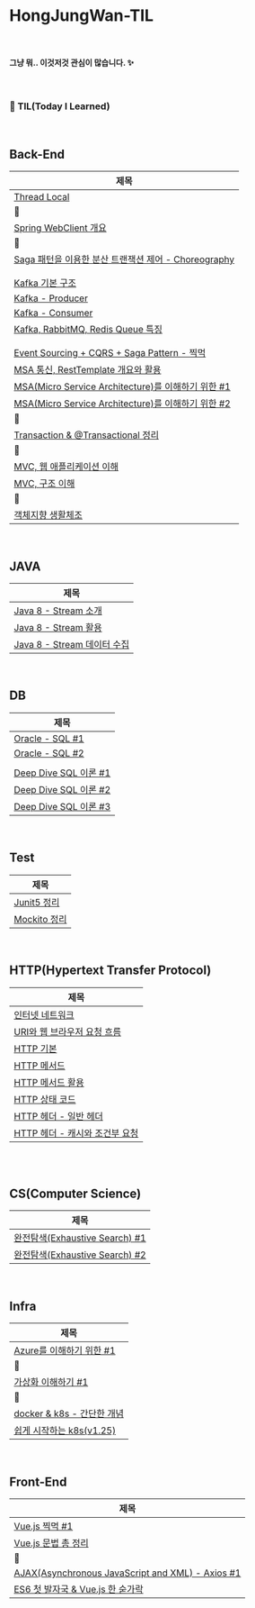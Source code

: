 # HongJungWan-TIL

<br>

#### 그냥 뭐.. 이것저것 관심이 많습니다. ✨

<br>

### 🌱 TIL(Today I Learned)

<br>

## Back-End

| 제목                                                                                                                                                                                                                                                              |
|-----------------------------------------------------------------------------------------------------------------------------------------------------------------------------------------------------------------------------------------------------------------|
| [Thread Local](https://github.com/HongJungWan/HongJungWan-TIL/blob/main/back/Thread_Local.md)                                                                                                                                                                   |
| 🌱                                                                                                                                                                                                                                                              |
| [Spring WebClient 개요](https://github.com/HongJungWan/HongJungWan-TIL/blob/main/back/Spring_WebClient.md)                                                                                                                                                        |                                                                                                                                                                                      
| 🌱                                                                                                                                                                                                                                                              |
| [Saga 패턴을 이용한 분산 트랜잭션 제어 - Choreography](https://github.com/HongJungWan/HongJungWan-TIL/blob/main/back/Saga_%ED%8C%A8%ED%84%B4%EC%9D%84_%EC%9D%B4%EC%9A%A9%ED%95%9C_%EB%B6%84%EC%82%B0_%ED%8A%B8%EB%9E%9C%EC%9E%AD%EC%85%98_%EC%A0%9C%EC%96%B4_Choreography.md) |
||
||
| [Kafka 기본 구조]()                                                                                                                                                                                                                                                 |
| [Kafka - Producer]()                                                                                                                                                                                                                                            |
| [Kafka - Consumer]()                                                                                                                                                                                                                                            |
| [Kafka, RabbitMQ, Redis Queue 특징]()                                                                                                                                                                                                                             |
||
|                                                                                                                                                                                                                                                                 |
| [Event Sourcing + CQRS + Saga Pattern - 찍먹](https://github.com/HongJungWan/HongJungWan-TIL/blob/main/back/Event_Sourcing_CQRS_Saga_Pattern.md)                                                                                                                  |
| [MSA 통신, RestTemplate 개요와 활용](https://github.com/HongJungWan/HongJungWan-TIL/blob/main/back/MSA_%ED%86%B5%EC%8B%A0_RestTemplate_%EA%B0%9C%EC%9A%94%EC%99%80_%ED%99%9C%EC%9A%A9.md)                                                                              |
| [MSA(Micro Service Architecture)를 이해하기 위한 #1](https://github.com/HongJungWan/HongJungWan-TIL/blob/main/back/MSA%EB%A5%BC_%EC%9D%B4%ED%95%B4%ED%95%98%EA%B8%B0_%EC%9C%84%ED%95%9C_%231.md)                                                                       |
| [MSA(Micro Service Architecture)를 이해하기 위한 #2](https://github.com/HongJungWan/HongJungWan-TIL/blob/main/back/MSA%EB%A5%BC_%EC%9D%B4%ED%95%B4%ED%95%98%EA%B8%B0_%EC%9C%84%ED%95%9C_%232.md)                                                                       |
| 🌱                                                                                                                                                                                                                                                              |
| [Transaction & @Transactional 정리](https://github.com/HongJungWan/HongJungWan-TIL/blob/main/back/Transaction_%40Transactional_%EC%B4%9D%EC%A0%95%EB%A6%AC.md)                                                                                                    |
| 🌱                                                                                                                                                                                                                                                              |
| [MVC, 웹 애플리케이션 이해](https://github.com/HongJungWan/HongJungWan-TIL/blob/main/back/MVC_%EC%9B%B9_%EC%95%A0%ED%94%8C%EB%A6%AC%EC%BC%80%EC%9D%B4%EC%85%98_%EC%9D%B4%ED%95%B4.md)                                                                                    |
| [MVC, 구조 이해](https://github.com/HongJungWan/HongJungWan-TIL/blob/main/back/MVC_%EA%B5%AC%EC%A1%B0_%EC%9D%B4%ED%95%B4.md)                                                                                                                                        |
| 🌱                                                                                                                                                                                                                                                              |
| [객체지향 생활체조](https://github.com/HongJungWan/HongJungWan-TIL/blob/main/back/%EA%B0%9D%EC%B2%B4%EC%A7%80%ED%96%A5_%EC%83%9D%ED%99%9C%EC%B2%B4%EC%A1%B0.md)                                                                                                         |

<br>

## JAVA

| 제목                                                                                                                                                                     |
|------------------------------------------------------------------------------------------------------------------------------------------------------------------------|
| [Java 8 - Stream 소개](https://github.com/HongJungWan/HongJungWan-TIL/blob/main/language/Stream_%EC%86%8C%EA%B0%9C.md)                                                   |
| [Java 8 - Stream 활용](https://github.com/HongJungWan/HongJungWan-TIL/blob/main/language/Stream_%ED%99%9C%EC%9A%A9.md)                                                   |
| [Java 8 - Stream 데이터 수집](https://github.com/HongJungWan/HongJungWan-TIL/blob/main/language/Stream%EC%9C%BC%EB%A1%9C_%EB%8D%B0%EC%9D%B4%ED%84%B0_%EC%88%98%EC%A7%91.md) |

<br>

## DB

| 제목                                                                                                                          |
|-----------------------------------------------------------------------------------------------------------------------------|
| [Oracle - SQL #1](https://github.com/HongJungWan/HongJungWan-TIL/blob/main/db/Oracle_SQL_%231.md)                                                                                                         |
| [Oracle - SQL #2]()                                                                                                         |
||
| [Deep Dive SQL 이론 #1](https://github.com/HongJungWan/HongJungWan-TIL/blob/main/db/Deep_Dive_SQL_%EC%9D%B4%EB%A1%A0_%231.md) |
| [Deep Dive SQL 이론 #2](https://github.com/HongJungWan/HongJungWan-TIL/blob/main/db/Deep_Dive_SQL_%EC%9D%B4%EB%A1%A0_%232.md) |
| [Deep Dive SQL 이론 #3](https://github.com/HongJungWan/HongJungWan-TIL/blob/main/db/Deep_Dive_SQL_%EC%9D%B4%EB%A1%A0_%233.md) |

<br>

## Test

| 제목                                                                                     |
|----------------------------------------------------------------------------------------|
| [Junit5 정리](https://github.com/HongJungWan/HongJungWan-TIL/blob/main/test/Junit5.md)   |
| [Mockito 정리](https://github.com/HongJungWan/HongJungWan-TIL/blob/main/test/Mockito.md) |

<br>

## HTTP(Hypertext Transfer Protocol)

| 제목                                                                                                                                                                                      |
|-----------------------------------------------------------------------------------------------------------------------------------------------------------------------------------------|
| [인터넷 네트워크](https://github.com/HongJungWan/HongJungWan-TIL/blob/main/http/%EC%9D%B8%ED%84%B0%EB%84%B7_%EB%84%A4%ED%8A%B8%EC%9B%8C%ED%81%AC.md)                                           |
| [URI와 웹 브라우저 요청 흐름](https://github.com/HongJungWan/HongJungWan-TIL/blob/main/http/URI%EC%99%80_%EC%9B%B9_%EB%B8%8C%EB%9D%BC%EC%9A%B0%EC%A0%80_%EC%9A%94%EC%B2%AD_%ED%9D%90%EB%A6%84.md) |
| [HTTP 기본](https://github.com/HongJungWan/HongJungWan-TIL/blob/main/http/HTTP_%EA%B8%B0%EB%B3%B8.md)                                                                                     |
| [HTTP 메서드](https://github.com/HongJungWan/HongJungWan-TIL/blob/main/http/HTTP_%EB%A9%94%EC%84%9C%EB%93%9C.md)                                                                           |
| [HTTP 메서드 활용](https://github.com/HongJungWan/HongJungWan-TIL/blob/main/http/HTTP_%EB%A9%94%EC%84%9C%EB%93%9C_%ED%99%9C%EC%9A%A9.md)                                                     |
| [HTTP 상태 코드](https://github.com/HongJungWan/HongJungWan-TIL/blob/main/http/HTTP_%EC%83%81%ED%83%9C_%EC%BD%94%EB%93%9C.md)                                                               |
| [HTTP 헤더 - 일반 헤더](https://github.com/HongJungWan/HongJungWan-TIL/blob/main/http/HTTP%20%ED%97%A4%EB%8D%94%20-%20%EC%9D%BC%EB%B0%98%20%ED%97%A4%EB%8D%94.md)                             |
| [HTTP 헤더 - 캐시와 조건부 요청](https://github.com/HongJungWan/HongJungWan-TIL/blob/main/http/HTTP_%ED%97%A4%EB%8D%94_%EC%BA%90%EC%8B%9C%EC%99%80_%EC%A1%B0%EA%B1%B4%EB%B6%80_%EC%9A%94%EC%B2%AD.md)                                                                                                                                                                |

<br>


<br>

## CS(Computer Science)

| 제목                                                                                                                                  |
|-------------------------------------------------------------------------------------------------------------------------------------|
| [완전탐색(Exhaustive Search) #1](https://github.com/HongJungWan/HongJungWan-TIL/blob/main/cs/%EC%99%84%EC%A0%84%ED%83%90%EC%83%89_1.md) |
| [완전탐색(Exhaustive Search) #2](https://github.com/HongJungWan/HongJungWan-TIL/blob/main/cs/%EC%99%84%EC%A0%84%ED%83%90%EC%83%89_2.md) |

<br>

## Infra

| 제목                                                                                                                                                                                         |
|--------------------------------------------------------------------------------------------------------------------------------------------------------------------------------------------|
| [Azure를 이해하기 위한 #1](https://github.com/HongJungWan/HongJungWan-TIL/blob/main/infra/Azure%EB%A5%BC_%EC%9D%B4%ED%95%B4%ED%95%98%EA%B8%B0_%EC%9C%84%ED%95%9C_%231.md)                               |
| 🌱                                                                                                                                                                                      |
| [가상화 이해하기 #1](https://github.com/HongJungWan/HongJungWan-TIL/blob/main/infra/%EA%B0%80%EC%83%81%ED%99%94_%EC%9D%B4%ED%95%B4%ED%95%98%EA%B8%B0_%231.md)                                           |
| 🌱                                                                                                                                                                                      |
| [docker & k8s - 간단한 개념](https://github.com/HongJungWan/HongJungWan-TIL/blob/main/infra/Docker%EC%99%80_K8s%EC%9D%98_%EC%B0%A8%EC%9D%B4%EC%A0%90.md)                                              |
| [쉽게 시작하는 k8s(v1.25)](https://github.com/HongJungWan/HongJungWan-TIL/blob/main/infra/%EC%89%BD%EA%B2%8C_%EC%8B%9C%EC%9E%91%ED%95%98%EB%8A%94_k8s(v1.25).md)                                       |

<br>

## Front-End

| 제목                                                                                                                                                                             |
|--------------------------------------------------------------------------------------------------------------------------------------------------------------------------------|
| [Vue.js 찍먹 #1](https://github.com/HongJungWan/HongJungWan-TIL/blob/main/front/Vue.js_%EC%B0%8D%EB%A8%B9_%231.md)                                                               |
| [Vue.js 문법 총 정리](https://github.com/HongJungWan/HongJungWan-TIL/blob/main/front/Vue.js_%EC%B4%9D_%EC%A0%95%EB%A6%AC.md)                                                              |
| 🌱                                                                                                                                                                          |
| [AJAX(Asynchronous JavaScript and XML) - Axios #1](https://github.com/HongJungWan/HongJungWan-TIL/blob/main/front/ajax_axios_%231.md)                                                |
| [ES6 첫 발자국 & Vue.js 한 숟가락](https://github.com/HongJungWan/HongJungWan-TIL/blob/main/front/ES6_%EC%B2%AB_%EB%B0%9C%EC%9E%90%EA%B5%AD_Vue.js_%ED%95%9C_%EC%88%9F%EA%B0%80%EB%9D%BD.md) |

<br>